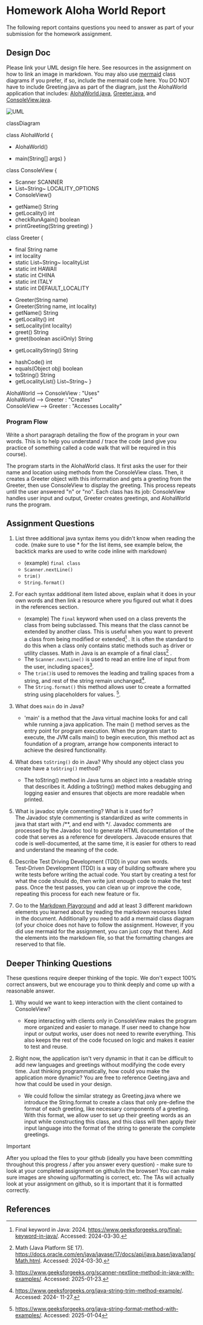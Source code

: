 # Homework Aloha World Report

The following report contains questions you need to answer as part of your submission for the homework assignment. 


## Design Doc
Please link your UML design file here. See resources in the assignment on how to
link an image in markdown. You may also use [mermaid] class diagrams if you prefer, if so, include the mermaid code here.  You DO NOT have to include Greeting.java as part of the diagram, just the AlohaWorld application that includes: [AlohaWorld.java], [Greeter.java], and [ConsoleView.java].

![UML](UML.png "UML")

classDiagram

class AlohaWorld {
- AlohaWorld()
+ main(String[] args)
  }

class ConsoleView {
- Scanner SCANNER
- List~String~ LOCALITY_OPTIONS
- ConsoleView()
+ getName() String
+ getLocality() int
+ checkRunAgain() boolean
+ printGreeting(String greeting)
  }

class Greeter {
- final String name
- int locality
- static List~String~ localityList
- static int HAWAII
- static int CHINA
- static int ITALY
- static int DEFAULT_LOCALITY
+ Greeter(String name)
+ Greeter(String name, int locality)
+ getName() String
+ getLocality() int
+ setLocality(int locality)
+ greet() String
+ greet(boolean asciiOnly) String
- getLocalityString() String
+ hashCode() int
+ equals(Object obj) boolean
+ toString() String
+ getLocalityList() List~String~
  }

AlohaWorld --> ConsoleView : "Uses"  
AlohaWorld --> Greeter : "Creates"  
ConsoleView --> Greeter : "Accesses Locality"



### Program Flow
Write a short paragraph detailing the flow of the program in your own words. This is to help you understand / trace the code (and give you practice of something called a code walk that will be required in this course).

The program starts in the AlohaWorld class. It first asks the user for their name and location using methods from the ConsoleView class. Then, it creates a Greeter object with this information and gets a greeting from the Greeter, then use ConsoleView to display the greeting. This process repeats until the user answered "n" or "no". Each class has its job: ConsoleView handles user input and output, Greeter creates greetings, and AlohaWorld runs the program.


## Assignment Questions

1. List three additional java syntax items you didn't know when reading the code.  (make sure to use * for the list items, see example below, the backtick marks are used to write code inline with markdown)
   
   * (example) `final class`
   * `Scanner.nextLine()`
   * `trim()`
   * `String.format()`

2. For each syntax additional item listed above, explain what it does in your own words and then link a resource where you figured out what it does in the references section. 

    * (example) The `final` keyword when used on a class prevents the class from being subclassed. This means that the class cannot be extended by another class. This is useful when you want to prevent a class from being modified or extended[^1] . It is often the standard to do this when a class only contains static methods such as driver or utility classes. Math in Java is an example of a final class[^2] .
    * The `Scanner.nextLine()` is used to read an entire line of input from the user, including spaces[^3].
    * The `trim()`is used to removes the leading and trailing spaces from a string, and rest of the string remain unchanged[^4]. 
    * The `String.format()` this method allows user to create a formatted string using placeholders for values.  [^5].

3. What does `main` do in Java?  
   * 'main' is a method that the Java virtual machine looks for and call while running a java application. The main () method serves as the entry point for program execution. When the program start to execute, the JVM calls main() to begin execution, this method act as foundation of a program, arrange how components interact to achieve the desired functionality.


4. What does `toString()` do in Java? Why should any object class you create have a `toString()` method?
   * The toString() method in Java turns an object into a readable string that describes it. Adding a toString() method makes debugging and logging easier and ensures that objects are more readable when printed.

    

5. What is javadoc style commenting? What is it used for?  
   The Javadoc style commenting is standardized as write comments in java that start with /**, and end with */. Javadoc comments are processed by the Javadoc tool to generate HTML documentation of the code that serves as a reference for developers. Javacode ensures that code is well-documented, at the same time, it is easier for others to read and understand the meaning of the code. 

    


6. Describe Test Driving Development (TDD) in your own words.  
    Test-Driven Development (TDD) is a way of building software where you write tests before writing the actual code. You start by creating a test for what the code should do, then write just enough code to make the test pass. Once the test passes, you can clean up or improve the code, repeating this process for each new feature or fix.

        

7. Go to the [Markdown Playground](MarkdownPlayground.md) and add at least 3 different markdown elements you learned about by reading the markdown resources listed in the document. Additionally you need to add a mermaid class diagram (of your choice does not have to follow the assignment. However, if you did use mermaid for the assignment, you can just copy that there). Add the elements into the markdown file, so that the formatting changes are reserved to that file. 


## Deeper Thinking Questions

These questions require deeper thinking of the topic. We don't expect 100% correct answers, but we encourage you to think deeply and come up with a reasonable answer. 


1. Why would we want to keep interaction with the client contained to ConsoleView?
   * Keep interacting with clients only in ConsoleView makes the program more organized and easier to manage. If user need to change how input or output works, user does not need to rewrite everything. This also keeps the rest of the code focused on logic and makes it easier to test and reuse.


2. Right now, the application isn't very dynamic in that it can be difficult to add new languages and greetings without modifying the code every time. Just thinking programmatically,  how could you make the application more dynamic? You are free to reference Geeting.java and how that could be used in your design.
    * We could follow the similar strategy as Greeting.java where we introduce the String.format to create a class that only pre-define the format of each greeting, like necessary components of a greeting. With this format, we allow user to set up their greeting words as an input while constructing this class, and this class will then apply their input language into the format of the string to generate the complete greetings.  



> [!IMPORTANT]
>  After you upload the files to your github (ideally you have been committing throughout this progress / after you answer every question) - make sure to look at your completed assignment on github/in the browser! You can make sure images are showing up/formatting is correct, etc. The TAs will actually look at your assignment on github, so it is important that it is formatted correctly.


## References

[^1]: Final keyword in Java: 2024. https://www.geeksforgeeks.org/final-keyword-in-java/. Accessed: 2024-03-30. 

[^2]: Math (Java Platform SE 17). https://docs.oracle.com/en/java/javase/17/docs/api/java.base/java/lang/Math.html. Accessed: 2024-03-30.

[^3]: https://www.geeksforgeeks.org/scanner-nextline-method-in-java-with-examples/. Accessed: 2025-01-23.

[^4]: https://www.geeksforgeeks.org/java-string-trim-method-example/. Accessed: 2024- 11-27. 

[^5]: https://www.geeksforgeeks.org/java-string-format-method-with-examples/. Accessed: 2025-01-04


<!-- This is a comment, below this link the links in the document are placed here to make ti easier to read. This is an optional style for markdown, and often as a student you will include the links inline. for example [mermaid](https://mermaid.js.org/intro/syntax-reference.html) -->
[mermaid]: https://mermaid.js.org/intro/syntax-reference.html
[AlohaWorld.java]: src/main/java/student/AlohaWorld.java
[Greeter.java]: src/main/java/student/Greeter.java
[ConsoleView.java]: src/main/java/student/ConsoleView.java